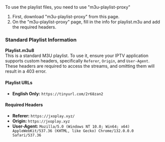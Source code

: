 To use the playlist files, you need to use "m3u-playlist-proxy"

1. First, download "m3u-playlist-proxy" from this page.
2. On the "m3u-playlist-proxy" page, fill in the info for playlist.m3u and add the required headers.

### Standard Playlist Information

**Playlist.m3u8**  
This is a standard M3U playlist. To use it, ensure your IPTV application supports custom headers, specifically `Referer`, `Origin`, and `User-Agent`. These headers are required to access the streams, and omitting them will result in a 403 error.

#### Playlist URLs
- **English Only:** `https://tinyurl.com/2r68zan2`

#### Required Headers
- **Referer:** `https://jxoplay.xyz/`
- **Origin:** `https://jxoplay.xyz`
- **User-Agent:** `Mozilla/5.0 (Windows NT 10.0; Win64; x64) AppleWebKit/537.36 (KHTML, like Gecko) Chrome/132.0.0.0 Safari/537.36`
